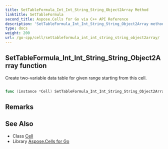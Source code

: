 ```yaml
---
title: SetTableFormula_Int_Int_String_String_Object2Array Method 
linktitle: SetTableFormula
second_title: Aspose.Cells for Go via C++ API Reference
description: 'SetTableFormula_Int_Int_String_String_Object2Array method. Encapsulates the function that represents settableformula in Go.'
type: docs
weight: 200
url: /go-cpp/cell/settableformula_int_int_string_string_object2array/
---
```


## SetTableFormula_Int_Int_String_String_Object2Array function

Create two-variable data table for given range starting from this cell.

```go

func (instance *Cell) SetTableFormula_Int_Int_String_String_Object2Array(rownumber int32, columnnumber int32, rowinputcell string, columninputcell string, values [][]interface{})  error

```

## Remarks


## See Also

* Class [Cell](../)
* Library [Aspose.Cells for Go](../../)
